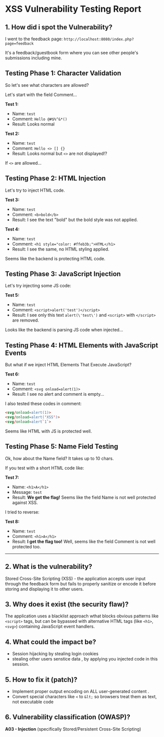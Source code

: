 # XSS Vulnerability Testing Report

## 1. How did i spot the Vulnerability?

I went to the feedback page: `http://localhost:8080/index.php?page=feedback`

It's a feedback/guestbook form where you can see other people's submissions including mine.

## Testing Phase 1: Character Validation

So let's see what characters are allowed?

Let's start with the field Comment...

**Test 1:**
- Name: `test`
- Comment: `Hello @#$%^&*()`
- Result: Looks normal

**Test 2:**
- Name: `test`
- Comment: `Hello <> [] {}`
- Result: Looks normal but `<>` are not displayed!?

If `<>` are allowed...

## Testing Phase 2: HTML Injection

Let's try to inject HTML code.

**Test 3:**
- Name: `test`
- Comment: `<b>bold</b>`
- Result: I see the text "bold" but the bold style was not applied.

**Test 4:**
- Name: `test`
- Comment: `<h1 style="color: #ffeb3b;">HTML</h1>`
- Result: I see the same, no HTML styling applied.

Seems like the backend is protecting HTML code.

## Testing Phase 3: JavaScript Injection

Let's try injecting some JS code:

**Test 5:**
- Name: `test`
- Comment: `<script>alert('test')</script>`
- Result: I see only this text `alert(\'test\')` and `<script>` with `</script>` are removed.

Looks like the backend is parsing JS code when injected...

## Testing Phase 4: HTML Elements with JavaScript Events

But what if we inject HTML Elements That Execute JavaScript?

**Test 6:**
- Name: `test`
- Comment: `<svg onload=alert(1)>`
- Result: I see no alert and comment is empty...

I also tested these codes in comment:
```html
<svg/onload=alert(1)>
<svg/onload=alert('XSS')>
<svg/onload=alert`1`>
```

Seems like HTML with JS is protected well.

## Testing Phase 5: Name Field Testing

Ok, how about the Name field? It takes up to 10 chars.

If you test with a short HTML code like:

**Test 7:**
- Name: `<h1>A</h1>`
- Message: `test`
- Result: **We get the flag!** Seems like the field Name is not well protected against XSS.

I tried to reverse:

**Test 8:**
- Name: `test`
- Comment: `<h1>A</h1>`
- Result: **I get the flag too!** Well, seems like the field Comment is not well protected too.

---

## 2. What is the vulnerability?

Stored Cross-Site Scripting (XSS) - the application accepts user input through the feedback form but fails to properly sanitize or encode it before storing and displaying it to other users.

## 3. Why does it exist (the security flaw)?

The application uses a blacklist approach wthat blocks obvious patterns like `<script>` tags, but can be bypassed with alternative HTML tags (like `<h1>`, `<svg>`) containing JavaScript event handlers. 

## 4. What could the impact be?

- Session hijacking by stealing login cookies
- stealing other users senstice data , by applying you injected code in this session.


## 5. How to fix it (patch)?

- Implement proper output encoding on ALL user-generated content .
- Convert special characters like `<` to `&lt;` so browsers treat them as text, not executable code


## 6. Vulnerability classification (OWASP)?

**A03 - Injection** (specifically Stored/Persistent Cross-Site Scripting)